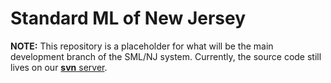 # Standard ML of New Jersey

**NOTE:** This repository is a placeholder for what will be the
main development branch of the SML/NJ system.  Currently, the source
code still lives on our
[**svn** server](http://smlnj-gforge.cs.uchicago.edu/projects/smlnj).
